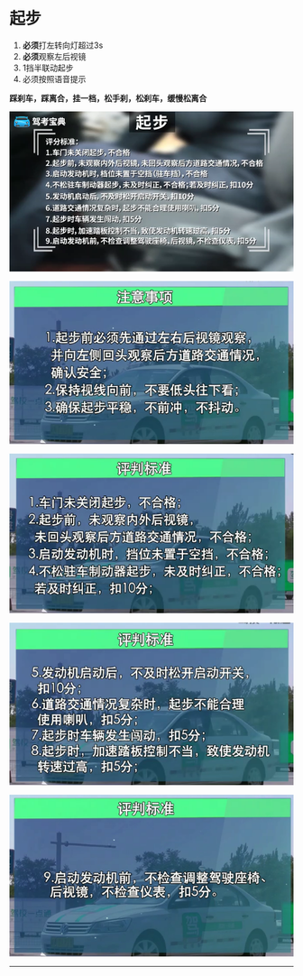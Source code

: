 # 起步

1. **必须**打左转向灯超过3s
2. **必须**观察左后视镜
2. 1挡半联动起步
3. 必须按照语音提示

**踩刹车，踩离合，挂一档，松手刹，松刹车，缓慢松离合**

![1545186012140.png](image/1545186012140.png)

![1545186214490.png](image/1545186214490.png)

![1545186248307.png](image/1545186248307.png)

![1545186257352.png](image/1545186257352.png)

![1545186290225.png](image/1545186290225.png)


---
